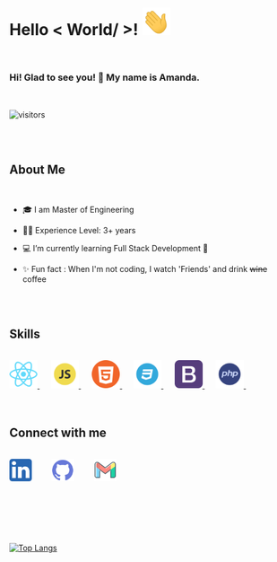 
# Hello < World/ >! <img src = "https://raw.githubusercontent.com/ZygaDev/ZygaDev/main/hi.gif" width = 50px> <br>

 <br>

### Hi! Glad to see you! 🤩 My name is Amanda.

 <br>

<p align='center'>

![visitors](https://visitor-badge.glitch.me/badge?page_id=ZygaDev.ZygaDev)

</p> <br>


 <br>

## About Me

 <br>

-   🎓 I am Master of Engineering

-   👨‍🎓 Experience Level: 3+ years

-   💻 I’m currently learning Full Stack Development 🚀

-   ✨ Fun fact : When I'm not coding, I watch 'Friends' and drink ~~wine~~ coffee

 <br>


 <br>

## Skills

 <br>
<div align='left'>
<a href= https://github.com/ZygaDev?tab=repositories&q=&type=&language=reactjs&sort= > <img width='50px' src ='https://raw.githubusercontent.com/ZygaDev/ZygaDev/main/7423888_react_react%20native_icon.png'> </a>&nbsp;&nbsp;&nbsp;&nbsp;
<a href= https://github.com/ZygaDev?tab=repositories&q=&type=&language=javascript&sort= > <img width='50px' src ='https://raw.githubusercontent.com/ZygaDev/ZygaDev/main/652581_code_command_develop_javascript_language_icon.png'> </a>&nbsp;&nbsp;&nbsp;&nbsp;
<a href= https://github.com/ZygaDev?tab=repositories&q=&type=&language=html&sort= > <img width='50px' src ='https://raw.githubusercontent.com/ZygaDev/ZygaDev/main/3069649_circle_html5_programming_round%20icon_icon.png'> </a>&nbsp;&nbsp;&nbsp;&nbsp;
<a href= https://github.com/ZygaDev?tab=repositories&q=&type=&language=css&sort= > <img width='50px' src ='https://raw.githubusercontent.com/ZygaDev/ZygaDev/main/652584_code_css_develop_language_layout_icon.png'> </a>&nbsp;&nbsp;&nbsp;&nbsp;
<a href= https://github.com/ZygaDev?tab=repositories&q=&type=&language=bootstrap&sort= > <img width='50px' src ='https://raw.githubusercontent.com/ZygaDev/ZygaDev/b29eb23d88b4e14a33d3deafc937b5df8b3c22d7/bootstrap.svg'> </a>&nbsp;&nbsp;&nbsp;&nbsp;
<a href= https://github.com/ZygaDev?tab=repositories&q=&type=&language=php&sort= > <img width='50px' src ='https://raw.githubusercontent.com/ZygaDev/ZygaDev/main/652580_code_command_develop_language_php_icon.png'> </a>&nbsp;&nbsp;&nbsp;&nbsp;
</div>
 <br>


 <br>

## Connect with me

 <br>
<a href = 'https://www.linkedin.com/in/azygmanska/'> <img width = '40px' align= 'center' src="https://raw.githubusercontent.com/ZygaDev/ZygaDev/main/5296501_linkedin_network_linkedin%20logo_icon.png"/></a>&nbsp;&nbsp;&nbsp;&nbsp;&nbsp;&nbsp;&nbsp;&nbsp;
<a href = 'https://www.github.com/ZygaDev'> <img width = '40px' align= 'center' src="https://raw.githubusercontent.com/ZygaDev/ZygaDev/main/4202098_github_code_developer_logo_icon.png"/></a>&nbsp;&nbsp;&nbsp;&nbsp;&nbsp;&nbsp;&nbsp;&nbsp;
<a href = 'mailto:amandazygmanska@gmail.com'> <img width = '40px' align= 'center' src="https://raw.githubusercontent.com/ZygaDev/ZygaDev/main/7101527_gmail_email_mail_icon.png"/></a>

<br> <br>


<br> <br>

[![Top Langs](https://github-readme-stats.vercel.app/api/top-langs/?username=zygadev&layout=compact&show_icons=true&theme=dracula&count_private=true)](https://github.com/anuraghazra/github-readme-stats)
